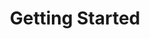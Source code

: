 ---
layout: default
title: Getting Started
anchor: getting_started

sections:
  -
    title: Getting Started with Collaboration
    description: This section introduces you to GitHub and the collaboration features we will use throughout the class.
    module: docker
  -
    title: Creating Your First Pull Request
    description: In this section you will learn about the GitHub flow and create your first pull request.
    module: docker
  -
    title: Using the GitHub Desktop Application
    description: In this section you will learn how to clone the repository to your desktop and work locally to make changes.
    module: docker
  -
    title: Managing Projects on GitHub
    description: In this section you will learn about the project management features in GitHub.
    module: docker

---